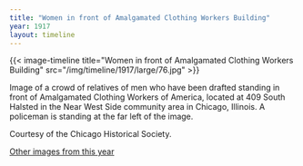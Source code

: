 ```yaml
---
title: "Women in front of Amalgamated Clothing Workers Building"
year: 1917
layout: timeline
---
```


{{< image-timeline title="Women in front of Amalgamated Clothing Workers Building" src="/img/timeline/1917/large/76.jpg" >}}


Image of a crowd of relatives of men who have been drafted standing in front of Amalgamated Clothing Workers of America, located at 409 South Halsted in the Near West Side community area in Chicago, Illinois. A policeman is standing at the far left of the image. 

Courtesy of the Chicago Historical Society. 

[Other images from this year](/historical/timeline/1917)